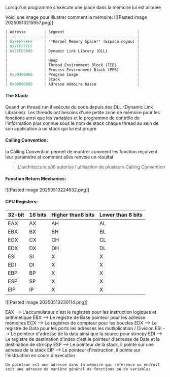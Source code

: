 Lorsqu'un programme s'exécute une place dans la mémoire lui est allouée 

Voici une image pour illustrer comment la mémoire:
![[Pasted image 20250513215957.png]]
```rust
| Adresse        | Segment                                |
|----------------|----------------------------------------|
| 0xFFFFFFFF     | **Kernel Memory Space** (Espace noyau) |
| 0x7FFFFFFF     |                                        |
| 0x7FFDF000     | Dynamic Link Library (DLL)             |
|                |                                        |
|                | Heap                                   |
|                | Thread Environment Block (TEB)         |
|                | Process Environment Block (PEB)        |
| 0x00400000     | Program Image                          |
|                | Stack                                  |
| 0x00000000     | Adresse mémoire basse                  |

```
#### The Stack:
Quand un thread run il exécute du code depuis des DLL (Dynamic Link Libraries). Les threads ont besoins d'une petite zone de mémoire pour les fonctions ainsi que les variables et le programme de contrôle de l'information plus connue sous le nom de stack chaque thread au sein de son application à un stack qui lui est propre 

#### Calling Convention:
la Calling Convention permet de montrer comment les fonction reçoivent leur paramètre et comment elles renvoie un résultat

>L'architecture x86 autorise l'utilisation de plusieurs Calling Convention 


#### Function Return Mechanics:
![[Pasted image 20250513224632.png]]


#### CPU Registers:

| 32-bit | 16 bits | Higher than8 bits | Lower than 8 bits |
| ------ | ------- | ----------------- | ----------------- |
| EAX    | AX      | AH                | AL                |
| EBX    | BX      | BH                | BL                |
| ECX    | CX      | CH                | CL                |
| EDX    | DX      | DH                | DL                |
| ESI    | SI      | X                 | X                 |
| EDI    | DI      | X                 | X                 |
| EBP    | BP      | X                 | X                 |
| ESP    | SP      | X                 | X                 |
| EIP    | IP      | X                 | X                 |

![[Pasted image 20250513230114.png]]

EAX --> L'accumulateur c'est le registres pour les instruction logiques et arithmetique
EBX --> Le registre de Base pointeur pour les adresse mémoires 
ECX --> Le registres de compteur pour les boucles
EDX --> Le registre de Data pour les ports les adresses les mutliplication / Division
ESI --> Le pointeur d'adresse de la data ainsi que la source pour strncpy
EDI --> Le registre de destination d'index c'est le pointeur d'adresse de Data et la destination de strncpy
ESP --> Le pointeur de la stack, il pointe sur une adresse de la stack 
EIP --> Le pointeur d'instruction, il pointe sur l'instruction en cours d'execution


	Un pointeur est une adresse dans la mémoire qui réference un endroit soit une adresse de manière général de fonctions ou de variables

